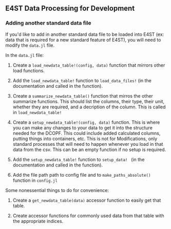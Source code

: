 ## E4ST Data Processing for Development

### Adding another standard data file
If you'd like to add in another standard data file to be loaded into E4ST (ex: data that is required for a new standard feature of E4ST), you will need to modify the `data.jl` file. 

In the `data.jl` file:

1. Create a `load_newdata_table!(config, data)` function that mirrors other load functions. 

2. Add the `load_newdata_table!` function to `load_data_files!` (in the documentation and called in the function). 

3. Create a `summarize_newdata_table()` function that mirros the other summarize functions. This should list the columns, their type, their unit, whether they are required, and a decription of the column. This is called in `load_newdata_table!`

4. Create a `setup_newdata_table!(config, data)` function. This is where you can make any changes to your data to get it into the structure needed for the DCOPF. This could include added calculated columns, putting things into containers, etc. This is not for Modifications, only standard processes that will need to happen whenever you load in that data from the csv. This can be an empty function if no setup is required. 

5. Add the `setup_newdata_table!` function to `setup_data! ` (in the documentation and called in the function).

6. Add the file path path to config file and to `make_paths_absolute()` function in `config.jl`


Some nonessential things to do for convenience: 

1. Create a `get_newdata_table(data)` accessor function to easily get that table. 

2. Create accessor functions for commonly used data from that table with the appropriate indices.